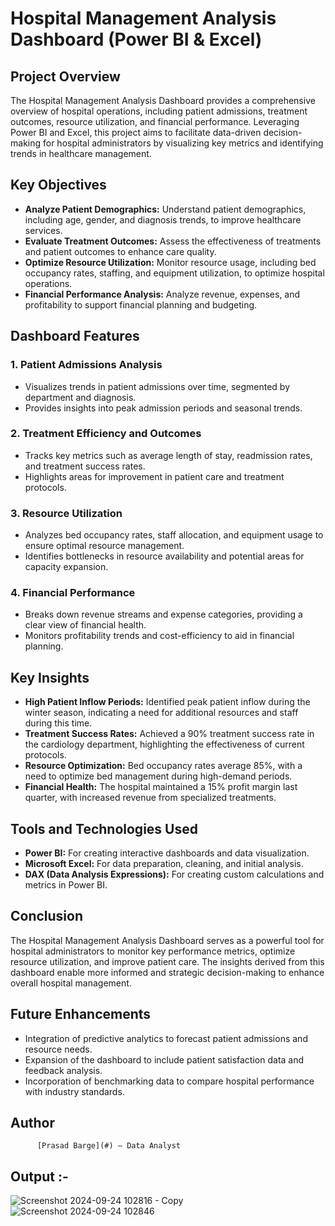 # Hospital Management Analysis Dashboard (Power BI & Excel)

## Project Overview
The Hospital Management Analysis Dashboard provides a comprehensive overview of hospital operations, including patient admissions, treatment outcomes, resource utilization, and financial performance. Leveraging Power BI and Excel, this project aims to facilitate data-driven decision-making for hospital administrators by visualizing key metrics and identifying trends in healthcare management.

## Key Objectives
- **Analyze Patient Demographics:** Understand patient demographics, including age, gender, and diagnosis trends, to improve healthcare services.
- **Evaluate Treatment Outcomes:** Assess the effectiveness of treatments and patient outcomes to enhance care quality.
- **Optimize Resource Utilization:** Monitor resource usage, including bed occupancy rates, staffing, and equipment utilization, to optimize hospital operations.
- **Financial Performance Analysis:** Analyze revenue, expenses, and profitability to support financial planning and budgeting.

## Dashboard Features

### 1. Patient Admissions Analysis
- Visualizes trends in patient admissions over time, segmented by department and diagnosis.
- Provides insights into peak admission periods and seasonal trends.

### 2. Treatment Efficiency and Outcomes
- Tracks key metrics such as average length of stay, readmission rates, and treatment success rates.
- Highlights areas for improvement in patient care and treatment protocols.

### 3. Resource Utilization
- Analyzes bed occupancy rates, staff allocation, and equipment usage to ensure optimal resource management.
- Identifies bottlenecks in resource availability and potential areas for capacity expansion.

### 4. Financial Performance
- Breaks down revenue streams and expense categories, providing a clear view of financial health.
- Monitors profitability trends and cost-efficiency to aid in financial planning.

## Key Insights
- **High Patient Inflow Periods:** Identified peak patient inflow during the winter season, indicating a need for additional resources and staff during this time.
- **Treatment Success Rates:** Achieved a 90% treatment success rate in the cardiology department, highlighting the effectiveness of current protocols.
- **Resource Optimization:** Bed occupancy rates average 85%, with a need to optimize bed management during high-demand periods.
- **Financial Health:** The hospital maintained a 15% profit margin last quarter, with increased revenue from specialized treatments.

## Tools and Technologies Used
- **Power BI:** For creating interactive dashboards and data visualization.
- **Microsoft Excel:** For data preparation, cleaning, and initial analysis.
- **DAX (Data Analysis Expressions):** For creating custom calculations and metrics in Power BI.

## Conclusion
The Hospital Management Analysis Dashboard serves as a powerful tool for hospital administrators to monitor key performance metrics, optimize resource utilization, and improve patient care. The insights derived from this dashboard enable more informed and strategic decision-making to enhance overall hospital management.

## Future Enhancements
- Integration of predictive analytics to forecast patient admissions and resource needs.
- Expansion of the dashboard to include patient satisfaction data and feedback analysis.
- Incorporation of benchmarking data to compare hospital performance with industry standards.



## Author
          [Prasad Barge](#) – Data Analyst  





## Output :-   
 ![Screenshot 2024-09-24 102816 - Copy](https://github.com/user-attachments/assets/1beeb17f-f4c0-473e-9faf-591afc17c1af)
 ![Screenshot 2024-09-24 102846](https://github.com/user-attachments/assets/b02d2b4a-b439-4cd8-9714-07889f7b37c1)


            


